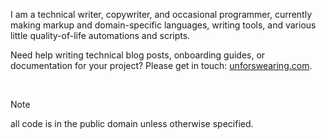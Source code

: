 I am a technical writer, copywriter, and occasional programmer, currently making markup and domain-specific languages, writing tools, and various little quality-of-life automations and scripts.

Need help writing technical blog posts, onboarding guides, or documentation for your project? Please get in touch: [unforswearing.com](https://unforswearing.com).

<br />

> [!NOTE]
> all code is in the public domain unless otherwise specified.
